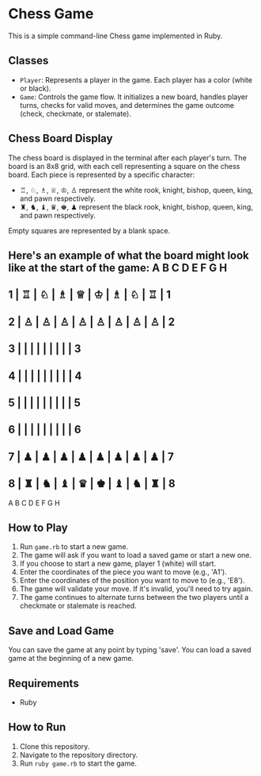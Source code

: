 # Chess Game

This is a simple command-line Chess game implemented in Ruby.

## Classes

- `Player`: Represents a player in the game. Each player has a color (white or black).
- `Game`: Controls the game flow. It initializes a new board, handles player turns, checks for valid moves, and determines the game outcome (check, checkmate, or stalemate).

## Chess Board Display

The chess board is displayed in the terminal after each player's turn. The board is an 8x8 grid, with each cell representing a square on the chess board. Each piece is represented by a specific character:

- ♖, ♘, ♗, ♕, ♔, ♙ represent the white rook, knight, bishop, queen, king, and pawn respectively.
- ♜, ♞, ♝, ♛, ♚, ♟ represent the black rook, knight, bishop, queen, king, and pawn respectively.

Empty squares are represented by a blank space.

Here's an example of what the board might look like at the start of the game:
A B C D E F G H
-----------------------------------
1 | ♖ | ♘ | ♗ | ♕ | ♔ | ♗ | ♘ | ♖ | 1
-----------------------------------
2 | ♙ | ♙ | ♙ | ♙ | ♙ | ♙ | ♙ | ♙ | 2
-----------------------------------
3 |   |   |   |   |   |   |   |   | 3
-----------------------------------
4 |   |   |   |   |   |   |   |   | 4
-----------------------------------
5 |   |   |   |   |   |   |   |   | 5
-----------------------------------
6 |   |   |   |   |   |   |   |   | 6
-----------------------------------
7 | ♟ | ♟ | ♟ | ♟ | ♟ | ♟ | ♟ | ♟ | 7
-----------------------------------
8 | ♜ | ♞ | ♝ | ♛ | ♚ | ♝ | ♞ | ♜ | 8
-----------------------------------
A B C D E F G H

## How to Play

1. Run `game.rb` to start a new game.
2. The game will ask if you want to load a saved game or start a new one.
3. If you choose to start a new game, player 1 (white) will start.
4. Enter the coordinates of the piece you want to move (e.g., 'A1').
5. Enter the coordinates of the position you want to move to (e.g., 'E8').
6. The game will validate your move. If it's invalid, you'll need to try again.
7. The game continues to alternate turns between the two players until a checkmate or stalemate is reached.

## Save and Load Game

You can save the game at any point by typing 'save'. You can load a saved game at the beginning of a new game.

## Requirements

- Ruby

## How to Run

1. Clone this repository.
2. Navigate to the repository directory.
3. Run `ruby game.rb` to start the game.

